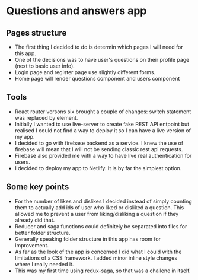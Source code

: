 # Questions and answers app

## Pages structure
- The first thing I decided to do is determin which pages I will need for this app.
- One of the decisions was to have user's questions on their profile page (next to basic user info).
- Login page and register page use slightly different forms.
- Home page will render questions component and users component

## Tools
- React router versons six brought a couple of changes: switch statement was replaced by <Routes> element.
- Initially I wanted to use live-server to create fake REST API entpoint but realised I could not find a way to deploy it so I can have a live version of my app.
- I decided to go with firebase backend as a service. I knew the use of firebase will mean that I will not be sending classic rest api requests.
- Firebase also provided me with a way to have live real authentication for users.
- I decided to deploy my app to Netlify. It is by far the simplest option.
  
## Some key points
- For the number of likes and dislikes I decided instead of simply counting them to actually add ids of user who liked or disliked a question. This allowed me to prevent a user from liking/disliking a question if they already did that.
- Reducer and saga functions could definitely be separated into files for better folder structure.
- Generally speaking folder structure in this app has room for improvement.
- As far as the look of the app is concerned I did what I could with the limitations of a CSS framework. I added minor inline style changes where I really needed it.
- This was my first time using redux-saga, so that was a challene in itself.
